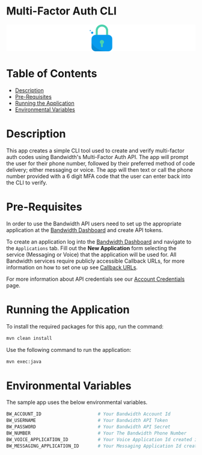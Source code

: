 # Multi-Factor Auth CLI

<a href="https://dev.bandwidth.com/docs/mfa/">
  <img src="./icon-mfa.svg" title="Multi-Factor Auth About Page" alt="Multi-Factor Auth About Page"/>
</a>

# Table of Contents

* [Description](#description)
* [Pre-Requisites](#pre-requisites)
* [Running the Application](#running-the-application)
* [Environmental Variables](#environmental-variables)

# Description

This app creates a simple CLI tool used to create and verify multi-factor auth codes using Bandwidth's Multi-Factor Auth API. The app will prompt the user for their phone number, followed by their preferred method of code delivery; either messaging or voice. The app will then text or call the phone number provided with a 6 digit MFA code that the user can enter back into the CLI to verify.

# Pre-Requisites

In order to use the Bandwidth API users need to set up the appropriate application at the [Bandwidth Dashboard](https://dashboard.bandwidth.com/) and create API tokens.

To create an application log into the [Bandwidth Dashboard](https://dashboard.bandwidth.com/) and navigate to the `Applications` tab.  Fill out the **New Application** form selecting the service (Messaging or Voice) that the application will be used for.  All Bandwidth services require publicly accessible Callback URLs, for more information on how to set one up see [Callback URLs](#callback-urls).

For more information about API credentials see our [Account Credentials](https://dev.bandwidth.com/docs/account/credentials) page.

# Running the Application

To install the required packages for this app, run the command:

```sh
mvn clean install
```

Use the following command to run the application:

```sh
mvn exec:java
```

# Environmental Variables
The sample app uses the below environmental variables.
```sh
BW_ACCOUNT_ID                     # Your Bandwidth Account Id
BW_USERNAME                       # Your Bandwidth API Token
BW_PASSWORD                       # Your Bandwidth API Secret
BW_NUMBER                         # Your The Bandwidth Phone Number
BW_VOICE_APPLICATION_ID           # Your Voice Application Id created in the dashboard
BW_MESSAGING_APPLICATION_ID       # Your Messaging Application Id created in the dashboard
```
